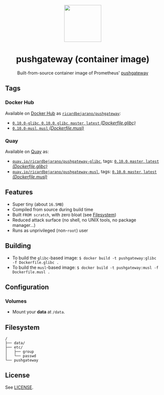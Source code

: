 <p align="center"><img src="https://emojipedia-us.s3.dualstack.us-west-1.amazonaws.com/thumbs/320/apple/198/fire-engine_1f692.png" width="120px"></p>
<h1 align="center">pushgateway (container image)</h1>
<p align="center">Built-from-source container image of Prometheus' <a href="https://github.com/prometheus/pushgateway">pushgateway</a></p>


## Tags

### Docker Hub

Available on [Docker Hub](https://hub.docker.com) as [`ricardbejarano/pushgateway`](https://hub.docker.com/r/ricardbejarano/pushgateway):

- [`0.10.0-glibc`, `0.10.0`, `glibc`, `master`, `latest` *(Dockerfile.glibc)*](https://github.com/ricardbejarano/pushgateway/blob/master/Dockerfile.glibc)
- [`0.10.0-musl`, `musl` *(Dockerfile.musl)*](https://github.com/ricardbejarano/pushgateway/blob/master/Dockerfile.musl)

### Quay

Available on [Quay](https://quay.io) as:

- [`quay.io/ricardbejarano/pushgateway-glibc`](https://quay.io/repository/ricardbejarano/pushgateway-glibc), tags: [`0.10.0`, `master`, `latest` *(Dockerfile.glibc)*](https://github.com/ricardbejarano/pushgateway/blob/master/Dockerfile.glibc)
- [`quay.io/ricardbejarano/pushgateway-musl`](https://quay.io/repository/ricardbejarano/pushgateway-musl), tags: [`0.10.0`, `master`, `latest` *(Dockerfile.musl)*](https://github.com/ricardbejarano/pushgateway/blob/master/Dockerfile.musl)


## Features

* Super tiny (about `16.5MB`)
* Compiled from source during build time
* Built `FROM scratch`, with zero bloat (see [Filesystem](#filesystem))
* Reduced attack surface (no shell, no UNIX tools, no package manager...)
* Runs as unprivileged (non-`root`) user


## Building

- To build the `glibc`-based image: `$ docker build -t pushgateway:glibc -f Dockerfile.glibc .`
- To build the `musl`-based image: `$ docker build -t pushgateway:musl -f Dockerfile.musl .`


## Configuration

### Volumes

- Mount your **data** at `/data`.


## Filesystem

```
/
├── data/
├── etc/
│   ├── group
│   └── passwd
└── pushgateway
```


## License

See [LICENSE](https://github.com/ricardbejarano/pushgateway/blob/master/LICENSE).
